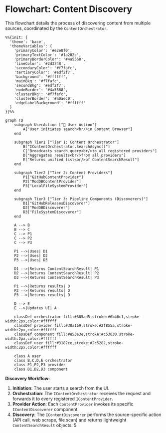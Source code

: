 # Flowchart: Content Discovery

This flowchart details the process of discovering content from multiple sources, coordinated by the `ContentOrchestrator`.

```mermaid
%%{init: {
  'theme': 'base',
  'themeVariables': {
    'primaryColor': '#e2e8f0',
    'primaryTextColor': '#1a202c',
    'primaryBorderColor': '#4a5568',
    'lineColor': '#2d3748',
    'secondaryColor': '#f7fafc',
    'tertiaryColor': '#edf2f7',
    'background': '#ffffff',
    'mainBkg': '#f7fafc',
    'secondBkg': '#edf2f7',
    'nodeBorder': '#4a5568',
    'clusterBkg': '#f7fafc',
    'clusterBorder': '#a0aec0',
    'edgeLabelBackground': '#ffffff'
  }
}}%%

graph TD
    subgraph UserAction ["👤 User Action"]
        A["User initiates search<br/>in Content Browser"]
    end

    subgraph Tier1 ["Tier 1: Content Orchestrator"]
        B["IContentOrchestrator.SearchAsync()"]
        C["Broadcasts search query<br/>to all registered providers"]
        D["Aggregates results<br/>from all providers"]
        E["Returns unified list<br/>of ContentSearchResult"]
    end

    subgraph Tier2 ["Tier 2: Content Providers"]
        P1["GitHubContentProvider"]
        P2["ModDBContentProvider"]
        P3["LocalFileSystemProvider"]
    end

    subgraph Tier3 ["Tier 3: Pipeline Components (Discoverers)"]
        D1["GitHubReleasesDiscoverer"]
        D2["ModDBDiscoverer"]
        D3["FileSystemDiscoverer"]
    end

    A --> B
    B --> C
    C --> P1
    C --> P2
    C --> P3

    P1 -->|Uses| D1
    P2 -->|Uses| D2
    P3 -->|Uses| D3

    D1 -->|Returns ContentSearchResult| P1
    D2 -->|Returns ContentSearchResult| P2
    D3 -->|Returns ContentSearchResult| P3

    P1 -->|Returns results| D
    P2 -->|Returns results| D
    P3 -->|Returns results| D
    
    D --> E
    E -->|Updates UI| A

    classDef orchestrator fill:#805ad5,stroke:#6b46c1,stroke-width:2px,color:#ffffff
    classDef provider fill:#38a169,stroke:#2f855a,stroke-width:2px,color:#ffffff
    classDef component fill:#e53e3e,stroke:#c53030,stroke-width:2px,color:#ffffff
    classDef user fill:#3182ce,stroke:#2c5282,stroke-width:2px,color:#ffffff

    class A user
    class B,C,D,E orchestrator
    class P1,P2,P3 provider
    class D1,D2,D3 component
```

**Discovery Workflow:**

1.  **Initiation**: The user starts a search from the UI.
2.  **Orchestration**: The `IContentOrchestrator` receives the request and forwards it to every registered `IContentProvider`.
3.  **Provider Action**: Each `ContentProvider` invokes its specific `IContentDiscoverer` component.
4.  **Discovery**: The `IContentDiscoverer` performs the source-specific action (API call, web scrape, file scan) and returns lightweight `ContentSearchResult` objects.
5
